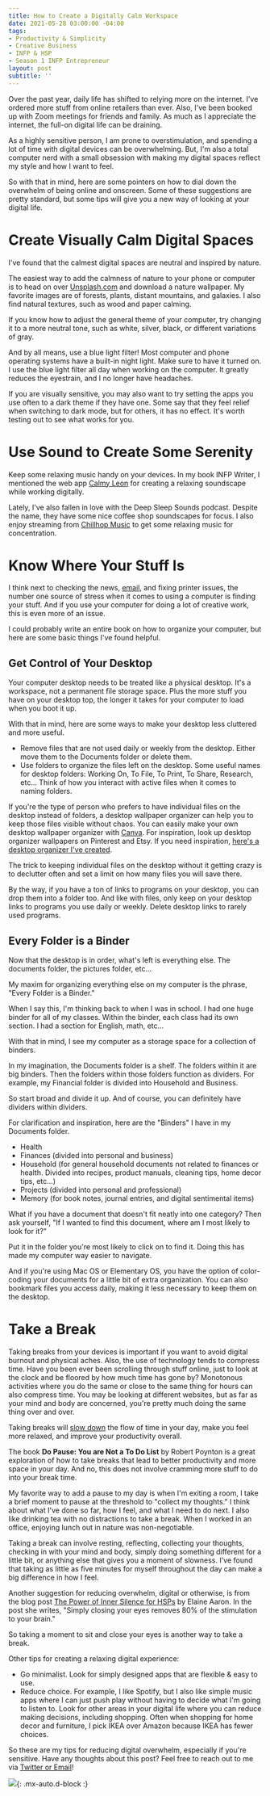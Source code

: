 ```yaml
---
title: How to Create a Digitally Calm Workspace
date: 2021-05-28 03:00:00 -04:00
tags:
- Productivity & Simplicity
- Creative Business
- INFP & HSP
- Season 1 INFP Entrepreneur
layout: post
subtitle: ''
---
```


Over the past year, daily life has shifted to relying more on the internet. I've ordered more stuff from online retailers than ever. Also, I've been booked up with Zoom meetings for friends and family. As much as I appreciate the internet, the full-on digital life can be draining.

As a highly sensitive person, I am prone to overstimulation, and spending a lot of time with digital devices can be overwhelming. But, I'm also a total computer nerd with a small obsession with making my digital spaces reflect my style and how I want to feel.

So with that in mind, here are some pointers on how to dial down the overwhelm of being online and onscreen. Some of these suggestions are pretty standard, but some tips will give you a new way of looking at your digital life.

# Create Visually Calm Digital Spaces

I've found that the calmest digital spaces are neutral and inspired by nature.

The easiest way to add the calmness of nature to your phone or computer is to head on over [Unsplash.com](https://unsplash.com/) and download a nature wallpaper. My favorite images are of forests, plants, distant mountains, and galaxies. I also find natural textures, such as wood and paper calming.

If you know how to adjust the general theme of your computer, try changing it to a more neutral tone, such as white, silver, black, or different variations of gray.

And by all means, use a blue light filter! Most computer and phone operating systems have a built-in night light. Make sure to have it turned on. I use the blue light filter all day when working on the computer. It greatly reduces the eyestrain, and I no longer have headaches.

If you are visually sensitive, you may also want to try setting the apps you use often to a dark theme if they have one. Some say that they feel relief when switching to dark mode, but for others, it has no effect. It's worth testing out to see what works for you.

# Use Sound to Create Some Serenity

Keep some relaxing music handy on your devices. In my book INFP Writer, I mentioned the web app [Calmy Leon](https://calmyleon.com/) for creating a relaxing soundscape while working digitally.

Lately, I've also fallen in love with the Deep Sleep Sounds podcast. Despite the name, they have some nice coffee shop soundscapes for focus. I also enjoy streaming from [Chillhop Music](https://chillhop.com/) to get some relaxing music for concentration.

# Know Where Your Stuff Is

I think next to checking the news, [email](https://arcadiapage.com/2020/02/the-digital-detox-project-reducing.html), and fixing printer issues, the number one source of stress when it comes to using a computer is finding your stuff. And if you use your computer for doing a lot of creative work, this is even more of an issue.

I could probably write an entire book on how to organize your computer, but here are some basic things I've found helpful.

## Get Control of Your Desktop

Your computer desktop needs to be treated like a physical desktop. It's a workspace, not a permanent file storage space. Plus the more stuff you have on your desktop top, the longer it takes for your computer to load when you boot it up.

With that in mind, here are some ways to make your desktop less cluttered and more useful.

* Remove files that are not used daily or weekly from the desktop. Either move them to the Documents folder or delete them.
* Use folders to organize the files left on the desktop. Some useful names for desktop folders: Working On, To File, To Print, To Share, Research, etc... Think of how you interact with active files when it comes to naming folders.

If you're the type of person who prefers to have individual files on the desktop instead of folders, a desktop wallpaper organizer can help you to keep those files visible without chaos. You can easily make your own desktop wallpaper organizer with [Canva](https://www.canva.com/). For inspiration, look up desktop organizer wallpapers on Pinterest and Etsy. If you need inspiration, [here's a desktop organizer I've created](https://www.etsy.com/listing/753260259/pink-watercolor-desktop-organizer?ref=listings_manager_grid).

The trick to keeping individual files on the desktop without it getting crazy is to declutter often and set a limit on how many files you will save there.

By the way, if you have a ton of links to programs on your desktop, you can drop them into a folder too. And like with files, only keep on your desktop links to programs you use daily or weekly. Delete desktop links to rarely used programs.

## Every Folder is a Binder

Now that the desktop is in order, what's left is everything else. The documents folder, the pictures folder, etc...

My maxim for organizing everything else on my computer is the phrase, "Every Folder is a Binder."

When I say this, I'm thinking back to when I was in school. I had one huge binder for all of my classes.  Within the binder, each class had its own section. I had a section for English, math, etc...

With that in mind, I see my computer as a storage space for a collection of binders.

In my imagination, the Documents folder is a shelf. The folders within it are big binders. Then the folders within those folders function as dividers.  For example, my Financial folder is divided into Household and Business.

So start broad and divide it up. And of course, you can definitely have dividers within dividers.

For clarification and inspiration, here are the "Binders" I have in my Documents folder.

* Health
* Finances (divided into personal and business)
* Household (for general household documents not related to finances or health. Divided into recipes, product manuals, cleaning tips, home decor tips, etc...)
* Projects (divided into personal and professional)
* Memory (for book notes, journal entries, and digital sentimental items)

What if you have a document that doesn't fit neatly into one category? Then ask yourself, "If I wanted to find this document, where am I most likely to look for it?"

Put it in the folder you're most likely to click on to find it.  Doing this has made my computer way easier to navigate.

And if you're using Mac OS or Elementary OS, you have the option of color-coding your documents for a little bit of extra organization. You can also bookmark files you access daily, making it less necessary to keep them on the desktop.

# Take a Break

Taking breaks from your devices is important if you want to avoid digital burnout and physical aches. Also, the use of technology tends to compress time. Have you been ever been scrolling through stuff online, just to look at the clock and be floored by how much time has gone by? Monotonous activities where you do the same or close to the same thing for hours can also compress time. You may be looking at different websites, but as far as your mind and body are concerned, you're pretty much doing the same thing over and over.

Taking breaks will [slow down](https://arcadiapage.com/2018/09/how-i-plan-to-slow-down-today.html) the flow of time in your day, make you feel more relaxed, and improve your productivity overall.

The book **Do Pause: You are Not a To Do List** by Robert Poynton is a great exploration of how to take breaks that lead to better productivity and more space in your day. And no, this does not involve cramming more stuff to do into your break time.

My favorite way to add a pause to my day is when I'm exiting a room, I take a brief moment to pause at the threshold to "collect my thoughts." I think about what I've done so far, how I feel, and what I need to do next. I also like drinking tea with no distractions to take a break. When I worked in an office, enjoying lunch out in nature was non-negotiable.

Taking a break can involve resting, reflecting, collecting your thoughts, checking in with your mind and body, simply doing something different for a little bit, or anything else that gives you a moment of slowness. I've found that taking as little as five minutes for myself throughout the day can make a big difference in how I feel.

Another suggestion for reducing overwhelm, digital or otherwise, is from the blog post [The Power of Inner Silence for HSPs](https://hsperson.com/the-power-of-inner-silence-for-hsps/) by Elaine Aaron. In the post she writes, "Simply closing your eyes removes 80% of the stimulation to your brain."

So taking a moment to sit and close your eyes is another way to take a break.

Other tips for creating a relaxing digital experience:

* Go minimalist. Look for simply designed apps that are flexible & easy to use.
* Reduce choice. For example, I like Spotify, but I also like simple music apps where I can just push play without having to decide what I'm going to listen to. Look for other areas in your digital life where you can reduce making decisions, including shopping. Often when shopping for home decor and furniture, I pick IKEA over Amazon because IKEA has fewer choices.

So these are my tips for reducing digital overwhelm, especially if you're sensitive. Have any thoughts about this post? Feel free to reach out to me via [Twitter or Email](https://arcadiapage.com/talk/)!

![](/uploads/creating-a-digitally-calm-workspace.png){: .mx-auto.d-block :}
